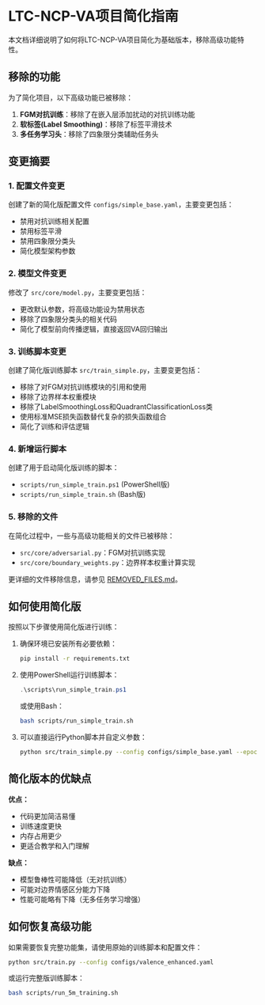 # LTC-NCP-VA项目简化指南

本文档详细说明了如何将LTC-NCP-VA项目简化为基础版本，移除高级功能特性。

## 移除的功能

为了简化项目，以下高级功能已被移除：

1. **FGM对抗训练**：移除了在嵌入层添加扰动的对抗训练功能
2. **软标签(Label Smoothing)**：移除了标签平滑技术
3. **多任务学习头**：移除了四象限分类辅助任务头

## 变更摘要

### 1. 配置文件变更

创建了新的简化版配置文件 `configs/simple_base.yaml`，主要变更包括：

- 禁用对抗训练相关配置
- 禁用标签平滑
- 禁用四象限分类头
- 简化模型架构参数

### 2. 模型文件变更

修改了 `src/core/model.py`，主要变更包括：

- 更改默认参数，将高级功能设为禁用状态
- 移除了四象限分类头的相关代码
- 简化了模型前向传播逻辑，直接返回VA回归输出

### 3. 训练脚本变更

创建了简化版训练脚本 `src/train_simple.py`，主要变更包括：

- 移除了对FGM对抗训练模块的引用和使用
- 移除了边界样本权重模块
- 移除了LabelSmoothingLoss和QuadrantClassificationLoss类
- 使用标准MSE损失函数替代复杂的损失函数组合
- 简化了训练和评估逻辑

### 4. 新增运行脚本

创建了用于启动简化版训练的脚本：

- `scripts/run_simple_train.ps1` (PowerShell版)
- `scripts/run_simple_train.sh` (Bash版)

### 5. 移除的文件

在简化过程中，一些与高级功能相关的文件已被移除：

- `src/core/adversarial.py`：FGM对抗训练实现
- `src/core/boundary_weights.py`：边界样本权重计算实现

更详细的文件移除信息，请参见 [REMOVED_FILES.md](./REMOVED_FILES.md)。

## 如何使用简化版

按照以下步骤使用简化版进行训练：

1. 确保环境已安装所有必要依赖：
   ```bash
   pip install -r requirements.txt
   ```

2. 使用PowerShell运行训练脚本：
   ```powershell
   .\scripts\run_simple_train.ps1
   ```
   或使用Bash：
   ```bash
   bash scripts/run_simple_train.sh
   ```

3. 可以直接运行Python脚本并自定义参数：
   ```bash
   python src/train_simple.py --config configs/simple_base.yaml --epochs 30
   ```

## 简化版本的优缺点

**优点：**
- 代码更加简洁易懂
- 训练速度更快
- 内存占用更少
- 更适合教学和入门理解

**缺点：**
- 模型鲁棒性可能降低（无对抗训练）
- 可能对边界情感区分能力下降
- 性能可能略有下降（无多任务学习增强）

## 如何恢复高级功能

如果需要恢复完整功能集，请使用原始的训练脚本和配置文件：

```bash
python src/train.py --config configs/valence_enhanced.yaml
```

或运行完整版训练脚本：

```bash
bash scripts/run_5m_training.sh
```
